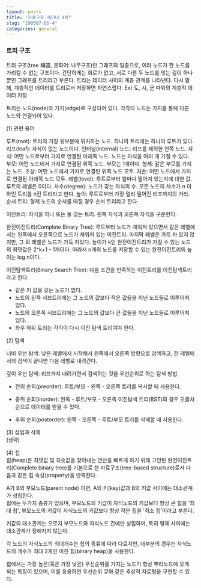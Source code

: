 ```yaml
---
layout: posts
title: "자료구조 세미나 4차"
slug: "190507-DS-4"
categories: general
--- 
```


### 트리 구조

트리 구조(tree 構造, 문화어: 나무구조)란 그래프의 일종으로, 여러 노드가 한 노드를 가리킬 수 없는 구조이다. 간단하게는 회로가 없고, 서로 다른 두 노드를 잇는 길이 하나뿐인 그래프를 트리라고 부른다. 트리는 데이터 사이의 계층 관계를 나타낸다. 다시 말해, 계층적인 데이터를 트리로서 저장하면 자연스럽다. Ex) 도, 시, 군 따위의 계층적 데이터 저장 


트리는 노드(node)와 가지(edge)로 구성되어 있다. 각각의 노드는 가지를 통해 다른 노드와 연결되어 있다.   

(1) 관련 용어   

루트(root): 트리의 가장 윗부분에 위치하는 노드. 하나의 트리에는 하나의 루트가 있다. 
리프(leaf): 자식이 없는 노드이다. 
인터널(internal) 노드: 리프를 제외한 안쪽 노드. 
자식: 어떤 노드로부터 가지로 연결된 아래쪽 노드. 노드는 자식을 여러 개 가질 수 있다.
부모: 어떤 노드에서 가지로 연결된 위쪽 노드. 부모는 1개이다. 
형제: 같은 부모를 가지는 노드.
조상: 어떤 노드에서 가지로 연결된 위쪽 노드 모두.
자손: 어떤 노드에서 가지로 연결된 아래쪽 노드 모두. 
레벨(level): 루트로부터 얼마나 떨어져 있는지에 대한 값. 루트의 레벨은 0이다.
차수(degree): 노드가 갖는 자식의 수. 모든 노드의 차수가 n 이하인 트리를 n진 트리라고 한다.
높이: 루트로부터 가장 멀리 떨어진 리프까지의 거리.
순서 트리: 형제 노드의 순서를 따질 경우 순서 트리라고 한다.

이진트리: 자식을 하나 또는 둘 갖는 트리. 왼쪽 자식과 오른쪽 자식을 구분한다.  

완전이진트리(Complete Binary Tree): 루트부터 노드가 채워져 있으면서 같은 레벨에서는 왼쪽에서 오른쪽으로 노드가 채워져 있는 이진트리. 마지막 레벨은 가득 차 있지 않지만, 그 외 레벨은 노드가 가득 차있다. 높이가 k인 완전이진트리가 가질 수 있는 노드의 최댓값은 2^k+1 - 1개이다. 따라서 n개의 노드를 저장할 수 있는 완전이진트리의 높이는 log n이다.   

이진탐색트리(Binary Search Tree): 다음 조건을 만족하는 이진트리를 이진탐색트리라고 한다. 
- 같은 키 값을 갖는 노드가 없다.
- 노드의 왼쪽 서브트리에는 그 노드의 값보다 작은 값들을 지닌 노드들로 이루어져 있다.
- 노드의 오른쪽 서브트리에는 그 노드의 값보다 큰 값들을 지닌 노드들로 이루어져 있다.
- 좌우 하위 트리는 각각이 다시 이진 탐색 트리여야 한다.


(2) 탐색  

너비 우선 탐색: 낮은 레벨에서 시작해서 왼쪽에서 오른쪽 방향으로 검색하고, 한 레벨에서의 검색이 끝나면 다음 레벨로 내려간다.

깊이 우선 탐색: 리프까지 내려가면서 검색하는 것을 우선순위로 하는 탐색 방법. 

- 전위 순회(preorder): 루트/부모 - 왼쪽 - 오른쪽
트리를 복사할 때 사용한다.

- 중위 순회(inorder): 왼쪽 - 루트/부모 - 오른쪽
이진탐색 트리(BST)의 경우 오름차순으로 데이터를 얻을 수 있다. 

- 후위 순회(postorder): 왼쪽 - 오른쪽 - 루트/부모
트리를 삭제할 때 사용한다. 

(3) 삽입과 삭제  
(생략)  

(4) 힙  
힙(heap)은 최댓값 및 최솟값을 찾아내는 연산을 빠르게 하기 위해 고안된 완전이진트리(Complete binary tree)를 기본으로 한 자료구조(tree-based structure)로서 다음과 같은 힙 속성(property)을 만족한다.  

A가 B의 부모노드(parent node) 이면, A의 키(key)값과 B의 키값 사이에는 대소관계가 성립한다.  
힙에는 두가지 종류가 있으며, 부모노드의 키값이 자식노드의 키값보다 항상 큰 힙을 '최대 힙', 부모노드의 키값이 자식노드의 키값보다 항상 작은 힙을 '최소 힙'이라고 부른다.  

키값의 대소관계는 오로지 부모노드와 자식노드 간에만 성립하며, 특히 형제 사이에는 대소관계가 정해지지 않는다.  

각 노드의 자식노드의 최대개수는 힙의 종류에 따라 다르지만, 대부분의 경우는 자식노드의 개수가 최대 2개인 이진 힙(binary heap)을 사용한다.  

힙에서는 가장 높은(혹은 가장 낮은) 우선순위를 가지는 노드가 항상 뿌리노드에 오게 되는 특징이 있으며, 이를 응용하면 우선순위 큐와 같은 추상적 자료형을 구현할 수 있다.  